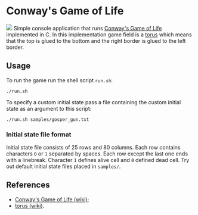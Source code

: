 # Conway's Game of Life
![](demo/demo.gif)
Simple console application that runs [Conway's Game of Life](en.wikipedia.org/wiki/Conway%27s_Game_of_Life) implemented in C. In this implementation game field is a [torus](https://en.wikipedia.org/wiki/Torus) which means that the top is glued to the bottom and the right border is glued to the left border.

## Usage
To run the game run the shell script `run.sh`:
```
./run.sh
```
To specify a custom initial state pass a file containing the custom initial state as an argument to this script:
```
./run.sh samples/gosper_gun.txt
```

### Initial state file format
Initial state file consists of 25 rows and 80 columns. Each row contains characters `0` or `1` separated by spaces. Each row except the last one ends with a linebreak. Character `1` defines alive cell and `0` defined dead cell. Try out default initial state files placed in `samples/`.

## References
- [Conway's Game of Life (wiki)](en.wikipedia.org/wiki/Conway%27s_Game_of_Life);
- [torus (wiki)](https://en.wikipedia.org/wiki/Torus).
